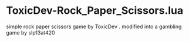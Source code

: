 ToxicDev-Rock_Paper_Scissors.lua
================================

simple rock paper scissors game by ToxicDev . modified into a gambling game by slp13at420
